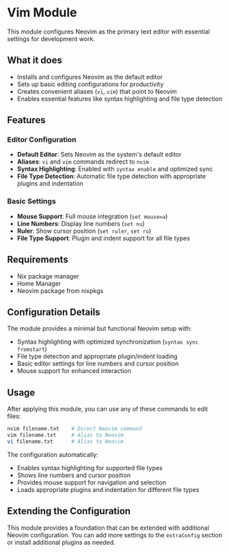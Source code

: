 # Vim Module

This module configures Neovim as the primary text editor with essential settings for development work.

## What it does

- Installs and configures Neovim as the default editor
- Sets up basic editing configurations for productivity
- Creates convenient aliases (`vi`, `vim`) that point to Neovim
- Enables essential features like syntax highlighting and file type detection

## Features

### Editor Configuration

- **Default Editor**: Sets Neovim as the system's default editor
- **Aliases**: `vi` and `vim` commands redirect to `nvim`
- **Syntax Highlighting**: Enabled with `syntax enable` and optimized sync
- **File Type Detection**: Automatic file type detection with appropriate plugins and indentation

### Basic Settings

- **Mouse Support**: Full mouse integration (`set mouse=a`)
- **Line Numbers**: Display line numbers (`set nu`)
- **Ruler**: Show cursor position (`set ruler`, `set ru`)
- **File Type Support**: Plugin and indent support for all file types

## Requirements

- Nix package manager
- Home Manager
- Neovim package from nixpkgs

## Configuration Details

The module provides a minimal but functional Neovim setup with:

- Syntax highlighting with optimized synchronization (`syntax sync fromstart`)
- File type detection and appropriate plugin/indent loading
- Basic editor settings for line numbers and cursor position
- Mouse support for enhanced interaction

## Usage

After applying this module, you can use any of these commands to edit files:

```bash
nvim filename.txt    # Direct Neovim command
vim filename.txt     # Alias to Neovim
vi filename.txt      # Alias to Neovim
```

The configuration automatically:

- Enables syntax highlighting for supported file types
- Shows line numbers and cursor position
- Provides mouse support for navigation and selection
- Loads appropriate plugins and indentation for different file types

## Extending the Configuration

This module provides a foundation that can be extended with additional Neovim configuration. You can add more settings to the `extraConfig` section or install additional plugins as needed.
